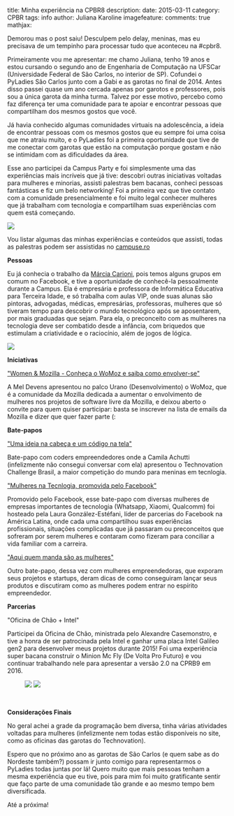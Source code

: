 title: Minha experiência na CPBR8
description:
date: 2015-03-11
category: CPBR
tags: info
author: Juliana Karoline
imagefeature:
comments: true
mathjax:

Demorou mas o post saiu!
Desculpem pelo delay, meninas, mas eu precisava de um tempinho para processar tudo que aconteceu na #cpbr8.

Primeiramente vou me apresentar: me chamo Juliana, tenho 19 anos e estou cursando o segundo ano de Engenharia de Computação na UFSCar (Universidade Federal de São Carlos, no interior de SP). Cofundei o PyLadies São Carlos junto com a Gabi e as garotas no final de 2014. Antes disso passei quase um ano cercada apenas por garotos e professores, pois sou a única garota da minha turma. Talvez por esse motivo, percebo como faz diferença ter uma comunidade para te apoiar e encontrar pessoas que compartilham dos mesmos gostos que você.

Já havia conhecido algumas comunidades virtuais na adolescência, a ideia de encontrar pessoas com os mesmos gostos que eu sempre foi uma coisa que me atraiu muito, e o PyLadies foi a primeira oportunidade que tive de me conectar com garotas que estão na computação porque gostam e não se intimidam com as dificuldades da área.

Esse ano participei da Campus Party e foi simplesmente uma das experiências mais incríveis que já tive: descobri outras iniciativas voltadas para mulheres e minorias, assisti palestras bem bacanas, conheci pessoas fantásticas e fiz um belo networking!
Foi a primeira vez que tive contato com a comunidade presencialmente e foi muito legal conhecer mulheres que já trabalham com tecnologia e compartilham suas experiências com quem está começando.

<a href="{static}/images/cpbr8/cpbr1.jpg"><img src="{static}/images/cpbr8/cpbr1.jpg"></a>

Vou listar algumas das minhas experiências e conteúdos que assisti, todas as palestras podem ser assistidas no [campuse.ro](http://campuse.ro)

**Pessoas**

Eu já conhecia o trabalho da [Márcia Carioni](http://www.marciacarioni.info/), pois temos alguns grupos em comum no Facebook, e tive a oportunidade de conhecê-la pessoalmente durante a Campus. Ela é empresária e professora de Informática Educativa para Terceira Idade, e só trabalha com aulas VIP, onde suas alunas são pintoras, advogadas, médicas, empresárias, professoras, mulheres que só tiveram tempo para descobrir o mundo tecnológico após se aposentarem, por mais graduadas que sejam.
Para ela, o preconceito com as mulheres na tecnologia deve ser combatido desde a infância, com briquedos que estimulam a criatividade e o raciocínio, além de jogos de lógica.

<a href="{static}/images/cpbr8/marcia.jpg"><img src="{static}/images/cpbr8/marcia.jpg"></a>

**Iniciativas**

["Women & Mozilla - Conheça o WoMoz e saiba como envolver-se"](https://www.youtube.com/watch?v=K6O4VBJDZdY)

A Mel Devens apresentou no palco Urano (Desenvolvimento) o WoMoz, que é a comunidade da Mozilla dedicada a aumentar o envolvimento de mulheres nos projetos de software livre da Mozilla, e deixou aberto o convite para quem quiser participar: basta se inscrever na lista de emails da Mozilla e dizer que quer fazer parte (:

**Bate-papos**

["Uma ideia na cabeça e um código na tela"](https://www.youtube.com/watch?v=0cLRRRshhuc)

Bate-papo com coders empreendedores onde a Camila Achutti (infelizmente não consegui conversar com ela) apresentou o Technovation Challenge Brasil, a maior competição do mundo para meninas em tecnlogia.

["Mulheres na Tecnlogia, promovida pelo Facebook"](https://www.youtube.com/watch?v=WN2rwkh42-o)

Promovido pelo Facebook, esse bate-papo com diversas mulheres de empresas importantes de tecnologia (Whatsapp, Xiaomi, Qualcomm) foi hosteado pela Laura González-Estéfani, líder de parcerias do Facebook na América Latina, onde cada uma compartilhou suas experiências profissionais, situações complicadas que já passaram ou preconceitos que sofreram por serem mulheres e contaram como fizeram para conciliar a vida familiar com a carreira.

["Aqui quem manda são as mulheres"](https://www.youtube.com/watch?v=IuJPX_JL_bs)

Outro bate-papo, dessa vez com mulheres empreendedoras, que exporam seus projetos e startups, deram dicas de como conseguiram lançar seus produtos e discutiram como as mulheres podem entrar no espírito empreendedor.

**Parcerias**

"Oficina de Chão + Intel"

Participei da Oficina de Chão, ministrada pelo Alexandre Casemonstro, e tive a honra de ser patrocinada pela Intel e ganhar uma placa Intel Galileo gen2 para desenvolver meus projetos durante 2015! Foi uma experiência super bacana construir o Minion Mc Fly (De Volta Pro Futuro) e vou continuar trabalhando nele para apresentar a versão 2.0 na CPRB9 em 2016.

<figure class="halfmin">
	<a href="{static}/images/cpbr8/cpbr2.jpg"><img src="{static}/images/cpbr8/cpbr2.jpg"></a>
	<a href="{static}/images/cpbr8/cpbr3.png"><img src="{static}/images/cpbr8/cpbr3.png"></a>
</figure>

<br>

**Considerações Finais**

No geral achei a grade da programação bem diversa, tinha várias atividades voltadas para mulheres (infelizmente nem todas estão disponíveis no site, como as oficinas das garotas do Technovation).

Espero que no próximo ano as garotas de São Carlos (e quem sabe as do Nordeste também?) possam ir junto comigo para representarmos o PyLadies todas juntas por lá! Quero muito que mais pessoas tenham a mesma experiência que eu tive, pois para mim foi muito gratificante sentir que faço parte de uma comunidade tão grande e ao mesmo tempo bem diversificada.

Até a próxima!

<br/>
